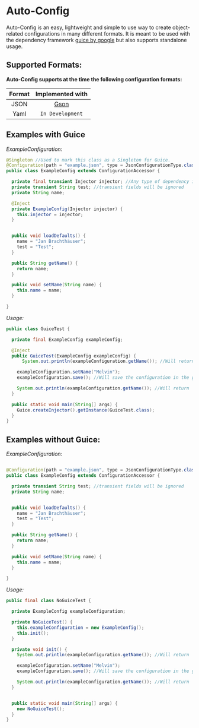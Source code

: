 # Auto-Config

Auto-Config is an easy, lightweight and simple to use way to create object-related configurations in many different formats.
It is meant to be used with the dependency framework [guice by google](https://github.com/google/guice) 
but also supports standalone usage.

## Supported Formats:
**Auto-Config supports at the time the following configuration formats:**

|Format|Implemented with|
|:----:|:--------------:|
|JSON|[Gson](https://github.com/google/gson)|
|Yaml|`In Development`|

## Examples with Guice

*ExampleConfiguration:*
```java
@Singleton //Used to mark this class as a Singleton for Guice.
@Configuration(path = "example.json", type = JsonConfigurationType.class)
public class ExampleConfig extends ConfigurationAccessor {

  private final transient Injector injector; //Any type of dependency injection is possible here.
  private transient String test; //transient fields will be ignored
  private String name;

  @Inject
  private ExampleConfig(Injector injector) {
    this.injector = injector;
  }


  public void loadDefaults() {
    name = "Jan Brachthäuser";
    test = "Test";
  }

  public String getName() {
    return name;
  }

  public void setName(String name) {
    this.name = name;
  }

}

```
*Usage:*
```java
public class GuiceTest {

  private final ExampleConfig exampleConfig;

  @Inject
  public GuiceTest(ExampleConfig exampleConfig) {
      System.out.println(exampleConfiguration.getName()); //Will return 'Jan Brachthäuser' by default.

    exampleConfiguration.setName("Melvin");
    exampleConfiguration.save(); //Will save the configuration in the given format to the file specified in @Configuration.

    System.out.println(exampleConfiguration.getName()); //Will return 'Melvin' now.
  }

  public static void main(String[] args) {
    Guice.createInjector().getInstance(GuiceTest.class);
  }
}
```

## Examples without Guice:

*ExampleConfiguration:*
```java

@Configuration(path = "example.json", type = JsonConfigurationType.class)
public class ExampleConfig extends ConfigurationAccessor {

  private transient String test; //transient fields will be ignored
  private String name;


  public void loadDefaults() {
    name = "Jan Brachthäuser";
    test = "Test";
  }

  public String getName() {
    return name;
  }

  public void setName(String name) {
    this.name = name;
  }

}
```
*Usage:*
```java
public final class NoGuiceTest {

  private ExampleConfig exampleConfiguration;

  private NoGuiceTest() {
    this.exampleConfiguration = new ExampleConfig();
    this.init();
  }

  private void init() {
    System.out.println(exampleConfiguration.getName()); //Will return 'Jan Brachthäuser' by default.

    exampleConfiguration.setName("Melvin");
    exampleConfiguration.save(); //Will save the configuration in the given format to the file specified in @Configuration.

    System.out.println(exampleConfiguration.getName()); //Will return 'Melvin' now.
  }


  public static void main(String[] args) {
    new NoGuiceTest();
  }
}
```
